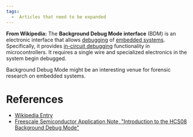 ```yaml
---
tags:
  -  Articles that need to be expanded
---
```

**From Wikipedia:** The **Background Debug Mode interface** (BDM) is an
electronic interface that allows [debugging](debugging.md) of
[embedded systems](embedded_system.md). Specifically, it
provides [in-circuit debugging](in-circuit_debugging.md)
functionality in microcontrollers. It requires a single wire and
specialized electronics in the system begin debugged.

Background Debug Mode might be an interesting venue for forensic
research on embedded systems.

# References

- [Wikipedia
  Entry](http://en.wikipedia.org/w/index.php?title=Background_Debug_Mode_interface&action=edit)
- [Freescale Semiconductor Application Note, "Introduction to the HCS08
  Background Debug
  Mode"](http://www.freescale.com/files/microcontrollers/doc/app_note/AN3335.pdf)